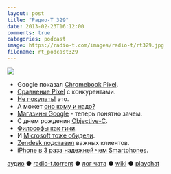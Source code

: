 ```yaml
---
layout: post
title: "Радио-Т 329"
date: 2013-02-23T16:12:00
comments: true
categories: podcast
image: https://radio-t.com/images/radio-t/rt329.jpg
filename: rt_podcast329
---
```

![](https://radio-t.com/images/radio-t/rt329.jpg)

* Google показал [Chromebook Pixel](http://techcrunch.com/2013/02/21/google-announces-1299-chromebook-pixel-with-2560x1700-32-12-85-touchscreen-core-i5-cpu-1tb-of-g).
* [Сравнение Pixel](http://techcrunch.com/2013/02/21/tale-of-the-tape-chromebook-pixel-vs-surface-pro-vs-macbook-air/) с конкурентами.
* [Не покупать!](http://gizmodo.com/5986031/every-reason-not-to-buy-the-google-chromebook-pixel) это.
*  А может [оно кому и надо?](http://mashable.com/2013/02/21/heres-who-needs-a-chromebook-pixel/)
* [Магазины Google](http://techcrunch.com/2013/02/21/google-play-stores/) - теперь понятно зачем.
* С днем рождения [Objective-C](http://blog.securemacprogramming.com/2013/02/happy-birthday-objective-c/).
* [Философы как гики](http://developeronline.blogspot.com/2009/04/if-philosophers-were-programmers.html).
*  И [Microsoft тоже обидели](http://nakedsecurity.sophos.com/2013/02/23/microsoft-malware-attack/).
* [Zendesk подставил](http://readwrite.com/2013/02/22/zendesk-hack-compromises-user-data-of-twitter-tumblr-pinterest) важных клиентов.
* [iPhone в 3 раза надежней чем Smartphones](http://mashable.com/2013/02/22/iphone-fixya-study/).

[аудио](http://cdn.radio-t.com/rt_podcast329.mp3) ● [radio-t.torrent](http://cdn.radio-t.com/torrents/rt_podcast329.mp3.torrent) ● [лог чата](http://chat.radio-t.com/logs/radio-t-329.html) ● [wiki](http://wiki.radio-t.com/%D0%92%D1%8B%D0%BF%D1%83%D1%81%D0%BA_329) ● [playchat](http://playchat.radio-t.com/?vol=329)<audio src="http://cdn.radio-t.com/rt_podcast329.mp3" preload="none"></audio>
